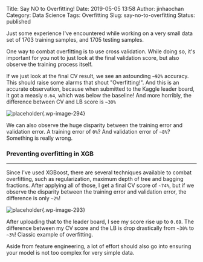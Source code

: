 Title: Say NO to Overfitting!
Date: 2019-05-05 13:58
Author: jinhaochan
Category: Data Science
Tags: Overfitting
Slug: say-no-to-overfitting
Status: published



Just some experience I've encountered while working on a very small data set of 1703 training samples, and 1705 testing samples.





One way to combat overfitting is to use cross validation. While doing so, it's important for you not to just look at the final validation score, but also observe the training process itself.





If we just look at the final CV result, we see an astounding `~92%` accuracy. This should raise some alarms that shout "Overfitting!". And this is an accurate observation, because when submitted to the Kaggle leader board, it got a measly `0.64`, which was below the baseline! And more horribly, the difference between CV and LB score is `~30%`



<!-- wp:image {"id":294} -->


![placeholder]({attach}media/2019/01/xgb2.png){.wp-image-294}






We can also observe the huge disparity between the training error and validation error. A training error of `0%`? And validation error of `~8%`? Something is really wrong.



<!-- wp:heading {"level":3} -->

### Preventing overfitting in XGB





------------------------------------------------------------------------






Since I've used XGBoost, there are several techniques available to combat overfitting, such as regularization, maximum depth of tree and bagging fractions. After applying all of those, I get a final CV score of `~74%`, but if we observe the disparity between the training error and validation error, the difference is only `~2%`!



<!-- wp:image {"id":293} -->


![placeholder]({attach}media/2019/01/xgb1.png){.wp-image-293}






After uploading that to the leader board, I see my score rise up to `0.69`. The difference between my CV score and the LB is drop drastically from `~30%` to `~3%`! Classic example of overfitting.





Aside from feature engineering, a lot of effort should also go into ensuring your model is not too complex for very simple data.



